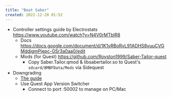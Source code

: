 ```yaml
---
title: "Beat Saber"
created: 2022-12-28 01:52
---
```


- Controller settings guide by Electrostats https://www.youtube.com/watch?v=N4V0rMTblR8
  - Docs https://docs.google.com/document/d/1K1yRBoRvL91ADHS8vuuCVGMddjgmPjepc-GSr3a0aa0/edit
  - Mods (for Quest) https://github.com/Royston1999/Saber-Tailor-quest
    - Copy Saber.Tailor.qmod & libsabertailor.so to Quest's `sdcard/BMBFData/Mods` via Sidequest
- Downgrading
  - [The guide](https://oculusdb.rui2015.me/guide/quest/qavs?game=Beat+Saber)
  - Use Quest App Version Switcher
    - Connect to port :50002 to manage on PC/Mac